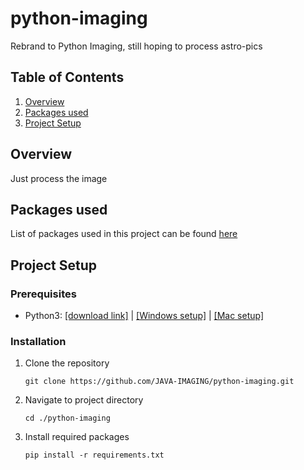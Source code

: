 #   python-imaging
Rebrand to Python Imaging, still hoping to process astro-pics

## Table of Contents
1. [Overview](#overview)
2. [Packages used](#packages-used)
3. [Project Setup](#project-setup)

##  Overview

Just process the image

##  Packages used

List of packages used in this project can be found [here](./requirements.txt)

##  Project Setup

### Prerequisites

- Python3: [[download link]](https://www.python.org/downloads/) | [[Windows setup]](https://docs.python.org/3/using/windows.html) | [[Mac setup]](https://docs.python.org/3/using/mac.html)

### Installation

1. Clone the repository

    `git clone https://github.com/JAVA-IMAGING/python-imaging.git`

2. Navigate to project directory

    `cd ./python-imaging`

3. Install required packages

    `pip install -r requirements.txt`